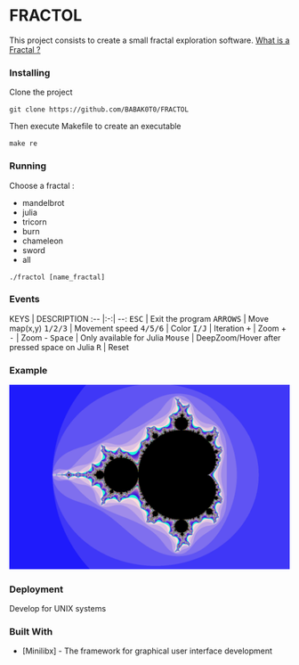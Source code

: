 # FRACTOL

This project consists to create a small fractal exploration software.
[What is a Fractal ?](https://en.wikipedia.org/wiki/Fractal)

### Installing

Clone the project

```
git clone https://github.com/BABAK0T0/FRACTOL
```

Then execute Makefile to create an executable

```
make re
```

### Running

Choose a fractal :
* mandelbrot
* julia
* tricorn
* burn
* chameleon
* sword
* all


```
./fractol [name_fractal]
```

### Events

KEYS | DESCRIPTION
:-- |:-:| --:
<kbd>ESC</kbd> | Exit the program
<kbd>ARROWS</kbd> | Move map(x,y)
<kbd>1/2/3</kbd> | Movement speed
<kbd>4/5/6</kbd> | Color
<kbd>I/J</kbd> | Iteration
<kbd>+</kbd> | Zoom +
<kbd>-</kbd> | Zoom -
<kbd>Space</kbd> | Only available for Julia
<kbd>Mouse</kbd> | DeepZoom/Hover after pressed space on Julia
<kbd>R</kbd> | Reset

### Example

![fractol_mandelbrot](./fractol.png "fractol_mandelbrot")

### Deployment

Develop for UNIX systems

### Built With

* [Minilibx] - The framework for graphical user interface development

